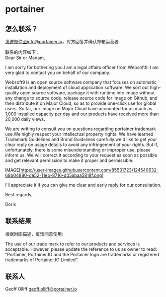 # portainer

## 怎么联系？

发送邮件至info@portainer.io，对方回复并确认邮箱运营者

联系的内容如下：  
Dear Sir or Madam,

I am sorry for bothering you.I am a legal affairs officer from Websoft9. I am very glad to contact you on behalf of our company.

Websoft9 is an open source software company that focuses on automatic installation and deployment of cloud application software. We sort out high-quality open source software, package it with runtime into image without any change to source code, release source code for image on Github, and then distribute it on Major Cloud, so as to provide one-click use for global users. So far, our image on Major Cloud have accounted for as much as 1,000 installed capacity per day and our products have received more than 20,000 daily views.

We are writing to consult you on questions regarding portainer trademark use.We highly respect your intellectual property rights. We have learned Trademark Guidelines and Brand Guidelines carefully.we'd like to get your clear reply on usage details to avoid any infringement of your rights. But if, unfortunately, there is some misunderstanding or improper use, please inform us. We will correct it according to your request as soon as possible and get relevant permission to make it proper and permissible.

IMAGE[https://user-images.githubusercontent.com/85531723/124540632-68b04880-de52-11eb-8716-d05abaa5818f.png]

I'll appreciate it if you can give me clear and early reply for our consultation​.

Best regards,

Doris
## 联系结果
根据附图描述，反馈同意使用:

The use of our trade mark to refer to our products and services is acceptable. However, please update the reference to us as owner to read: “Portainer, Portainer.IO and the Portainer logo are trademarks or registered trademarks of Portainer.IO Limited”. 
## 联系人
Geoff Olliff
geoff.olliff@portainer.io
